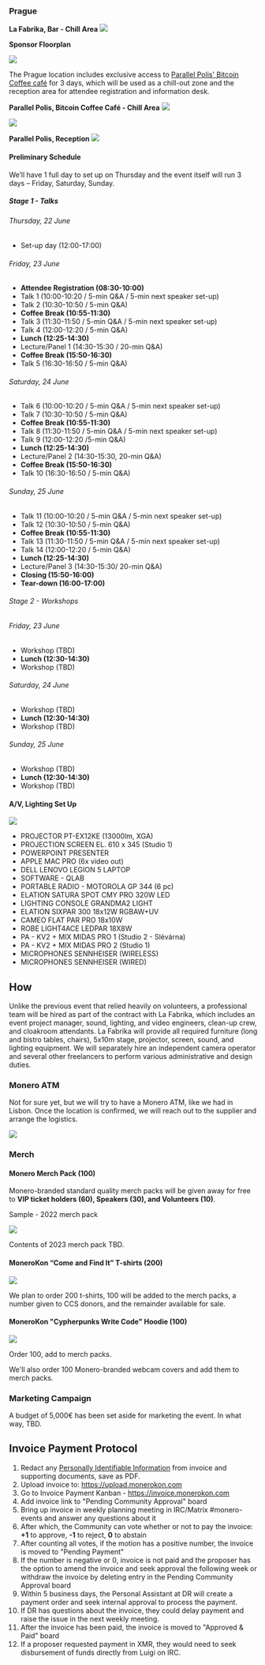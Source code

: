 ### Prague

**La Fabrika, Bar - Chill Area**
![](https://repo.getmonero.org/ajs/meta/-/raw/main/pics/bar.jpeg)

**Sponsor Floorplan**

![](https://repo.getmonero.org/ajs/meta/-/raw/main/pics/sponsors.png)

The Prague location includes exclusive access to [Parallel Polis' Bitcoin Coffee café](https://www.paralelnipolis.cz/en/kavarna/) for 3 days, which will be used as a chill-out zone and the reception area for attendee registration and information desk.

**Parallel Polis, Bitcoin Coffee Café - Chill Area**
![](https://www.paralelnipolis.cz/wp-content/uploads/2019/06/IMG_2019FX_33-scaled.jpg)

![](https://www.paralelnipolis.cz/wp-content/uploads/2019/06/IMG_2019FX_38-scaled.jpg)

**Parallel Polis, Reception**
![](https://repo.getmonero.org/ajs/meta/-/raw/main/pics/pp-reception-desk.jpeg)

#### Preliminary Schedule

We’ll have 1 full day to set up on Thursday and the event itself will run 3 days – Friday, Saturday, Sunday.

##### Stage 1 - Talks

###### Thursday, 22 June 
- Set-up day (12:00-17:00)

###### Friday, 23 June
- **Attendee Registration (08:30-10:00)**
- Talk 1 (10:00-10:20 / 5-min Q&A / 5-min next speaker set-up)
- Talk 2 (10:30-10:50 / 5-min Q&A)
- **Coffee Break (10:55-11:30)**
- Talk 3 (11:30-11:50 / 5-min Q&A / 5-min next speaker set-up)
- Talk 4 (12:00-12:20 / 5-min Q&A)
- **Lunch (12:25-14:30)**
- Lecture/Panel 1 (14:30-15:30 / 20-min Q&A)
- **Coffee Break (15:50-16:30)**
- Talk 5 (16:30-16:50 / 5-min Q&A)

###### Saturday, 24 June
- Talk 6 (10:00-10:20 / 5-min Q&A / 5-min next speaker set-up)
- Talk 7 (10:30-10:50 / 5-min Q&A)
- **Coffee Break (10:55-11:30)**
- Talk 8 (11:30-11:50 / 5-min Q&A / 5-min next speaker set-up)
- Talk 9 (12:00-12:20 /5-min Q&A)
- **Lunch (12:25-14:30)**
- Lecture/Panel 2 (14:30-15:30, 20-min Q&A)
- **Coffee Break (15:50-16:30)**
- Talk 10 (16:30-16:50 / 5-min Q&A)

###### Sunday, 25 June
- Talk 11 (10:00-10:20 / 5-min Q&A / 5-min next speaker set-up)
- Talk 12 (10:30-10:50 / 5-min Q&A)
- **Coffee Break (10:55-11:30)**
- Talk 13 (11:30-11:50 / 5-min Q&A / 5-min next speaker set-up)
- Talk 14 (12:00-12:20 / 5-min Q&A)
- **Lunch (12:25-14:30)**
- Lecture/Panel 3 (14:30-15:30/ 20-min Q&A)
- **Closing (15:50-16:00)**
- **Tear-down (16:00-17:00)**

###### Stage 2 - Workshops

###### Friday, 23 June
- Workshop (TBD)
- **Lunch (12:30-14:30)**
- Workshop (TBD)

###### Saturday, 24 June
- Workshop (TBD)
- **Lunch (12:30-14:30)**
- Workshop (TBD)

###### Sunday, 25 June
- Workshop (TBD)
- **Lunch (12:30-14:30)**
- Workshop (TBD)

#### A/V, Lighting Set Up

![](https://repo.getmonero.org/ajs/meta/-/raw/main/pics/av.png)

- PROJECTOR PT-EX12KE (13000lm, XGA)
- PROJECTION SCREEN EL. 610 x 345 (Studio 1)
- POWERPOINT PRESENTER
- APPLE MAC PRO (6x video out)
- DELL LENOVO LEGION 5 LAPTOP
- SOFTWARE - QLAB
- PORTABLE RADIO - MOTOROLA GP 344 (6 pc)
- ELATION SATURA SPOT CMY PRO 320W LED
- LIGHTING CONSOLE GRANDMA2 LIGHT
- ELATION SIXPAR 300 18x12W RGBAW+UV
- CAMEO FLAT PAR PRO 18x10W
- ROBE LIGHT4ACE LEDPAR 18X8W
- PA - KV2 + MIX MIDAS PRO 1 (Studio 2 - Slévárna)
- PA - KV2 + MIX MIDAS PRO 2 (Studio 1)
- MICROPHONES SENNHEISER (WIRELESS)
- MICROPHONES SENNHEISER (WIRED)

## How

Unlike the previous event that relied heavily on volunteers, a professional team will be hired as part of the contract with La Fabrika, which includes an event project manager, sound, lighting, and video engineers, clean-up crew, and cloakroom attendants. La Fabrika will provide all required furniture (long and bistro tables, chairs), 5x10m stage, projector, screen, sound, and lighting equipment. We will separately hire an independent camera operator and several other freelancers to perform various administrative and design duties.

### Monero ATM

Not for sure yet, but we will try to have a Monero ATM, like we had in Lisbon. Once the location is confirmed, we will reach out to the supplier and arrange the logistics.

![](https://repo.getmonero.org/ajs/meta/-/raw/main/pics/monero-atm.jpg)

### Merch

#### Monero Merch Pack (100)

Monero-branded standard quality merch packs will be given away for free to **VIP ticket holders (60), Speakers (30), and Volunteers (10)**.

Sample - 2022 merch pack

![](https://repo.getmonero.org/ajs/meta/-/raw/main/pics/2022-merch.jpg)

Contents of 2023 merch pack TBD.

#### MoneroKon “Come and Find It” T-shirts (200)

![](https://shop.monerokon.com/media/pub/monerokon/2023/item-13-7e4858b6-de4f-4e7c-a2d3-8cdb63234ef9.png)

We plan to order 200 t-shirts, 100 will be added to the merch packs, a number given to CCS donors, and the remainder available for sale.

#### MoneroKon "Cypherpunks Write Code" Hoodie (100)

![](https://shop.monerokon.com/media/pub/monerokon/2023/item-14-263f659e-2646-4908-bfb6-042425a1dee0.png)

Order 100, add to merch packs.

We'll also order 100 Monero-branded webcam covers and add them to merch packs.

### Marketing Campaign

A budget of 5,000€ has been set aside for marketing the event. In what way, TBD.

## Invoice Payment Protocol

1. Redact any [Personally Identifiable Information](https://gdpr.eu/eu-gdpr-personal-data/) from invoice and supporting documents, save as PDF.
2. Upload invoice to: https://upload.monerokon.com
3. Go to Invoice Payment Kanban - https://invoice.monerokon.com
4. Add invoice link to "Pending Community Approval" board
5. Bring up invoice in weekly planning meeting in IRC/Matrix #monero-events and answer any questions about it
6. After which, the Community can vote whether or not to pay the invoice: **+1** to approve, **-1** to reject, **0** to abstain
7. After counting all votes, if the motion has a positive number, the invoice is moved to "Pending Payment"
8.  If the number is negative or 0, invoice is not paid and the proposer has the option to amend the invoice and seek approval the following week or withdraw the invoice by deleting entry in the Pending Community Approval board
9. Within 5 business days, the Personal Assistant at DR will create a payment order and seek internal approval to process the payment.
10. If DR has questions about the invoice, they could delay payment and raise the issue in the next weekly meeting.
11. After the invoice has been paid, the invoice is moved to "Approved & Paid" board
12. If a proposer requested payment in XMR, they would need to seek disbursement of funds directly from Luigi on IRC.
